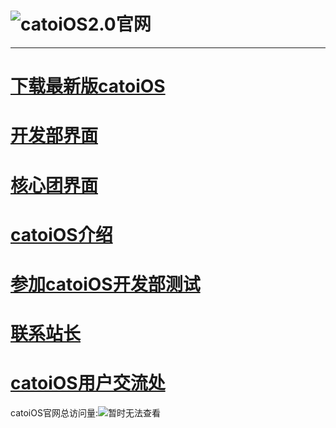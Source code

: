 # ![catoiOS2.0官网](https://pic.imgdb.cn/item/66701716d9c307b7e95e6be5.png)
---
# [**下载最新版catoiOS**](https://mcr130102OIer.github.io/catoiOS/download.html)
# [ **开发部界面**](https://vijos.org/d/catOS_dev/)
# [ **核心团界面**](https://vijos.org/d/catOS_star/)
# [ **catoiOS介绍**](/catoiOS/about.html)
# [参加catoiOS开发部测试](/d/catOS_test/)
# [联系站长](https://github.com/mcr130102OIer/mcr130102/issues)
# [catoiOS用户交流处](https://group.cnblogs.com/catoiOS/)
catoiOS官网总访问量:![暂时无法查看](https://badges.toozhao.com/badges/01HTRH97ND3F246V3HVM8HCJ0X/blue.svg)
